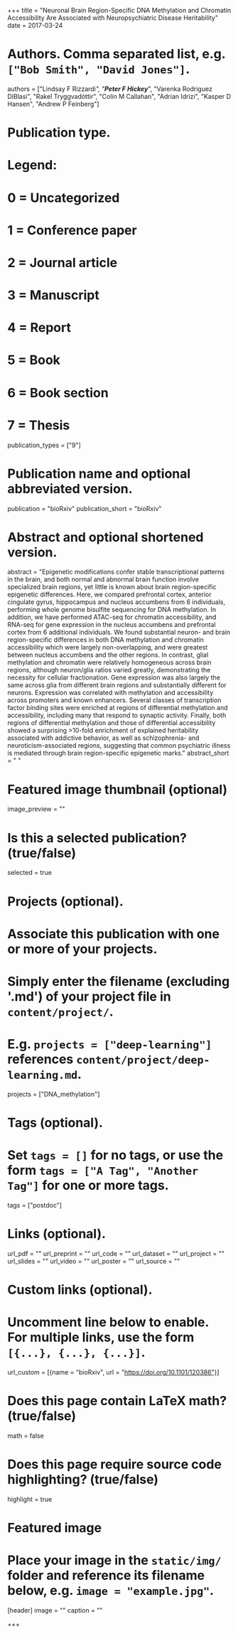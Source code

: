 +++
title = "Neuronal Brain Region-Specific DNA Methylation and Chromatin Accessibility Are Associated with Neuropsychiatric Disease Heritability"
date = 2017-03-24

# Authors. Comma separated list, e.g. `["Bob Smith", "David Jones"]`.
authors = ["Lindsay F Rizzardi<sup>*</sup>", "**Peter F Hickey**<sup>*</sup>", "Varenka Rodriguez DiBlasi", "Rakel Tryggvadóttir", "Colin M Callahan", "Adrian Idrizi", "Kasper D Hansen", "Andrew P Feinberg"]

# Publication type.
# Legend:
# 0 = Uncategorized
# 1 = Conference paper
# 2 = Journal article
# 3 = Manuscript
# 4 = Report
# 5 = Book
# 6 = Book section
# 7 = Thesis
publication_types = ["9"]

# Publication name and optional abbreviated version.
publication = "bioRxiv"
publication_short = "bioRxiv"

# Abstract and optional shortened version.
abstract = "Epigenetic modifications confer stable transcriptional patterns in the brain, and both normal and abnormal brain function involve specialized brain regions, yet little is known about brain region-specific epigenetic differences. Here, we compared prefrontal cortex, anterior cingulate gyrus, hippocampus and nucleus accumbens from 6 individuals, performing whole genome bisulfite sequencing for DNA methylation. In addition, we have performed ATAC-seq for chromatin accessibility, and RNA-seq for gene expression in the nucleus accumbens and prefrontal cortex from 6 additional individuals. We found substantial neuron- and brain region-specific differences in both DNA methylation and chromatin accessibility which were largely non-overlapping, and were greatest between nucleus accumbens and the other regions. In contrast, glial methylation and chromatin were relatively homogeneous across brain regions, although neuron/glia ratios varied greatly, demonstrating the necessity for cellular fractionation. Gene expression was also largely the same across glia from different brain regions and substantially different for neurons. Expression was correlated with methylation and accessibility across promoters and known enhancers. Several classes of transcription factor binding sites were enriched at regions of differential methylation and accessibility, including many that respond to synaptic activity. Finally, both regions of differential methylation and those of differential accessibility showed a surprising >10-fold enrichment of explained heritability associated with addictive behavior, as well as schizophrenia- and neuroticism-associated regions, suggesting that common psychiatric illness is mediated through brain region-specific epigenetic marks."
abstract_short = " "

# Featured image thumbnail (optional)
image_preview = ""

# Is this a selected publication? (true/false)
selected = true

# Projects (optional).
#   Associate this publication with one or more of your projects.
#   Simply enter the filename (excluding '.md') of your project file in `content/project/`.
#   E.g. `projects = ["deep-learning"]` references `content/project/deep-learning.md`.
projects = ["DNA_methylation"]

# Tags (optional).
#   Set `tags = []` for no tags, or use the form `tags = ["A Tag", "Another Tag"]` for one or more tags.
tags = ["postdoc"]

# Links (optional).
url_pdf = ""
url_preprint = ""
url_code = ""
url_dataset = ""
url_project = ""
url_slides = ""
url_video = ""
url_poster = ""
url_source = ""

# Custom links (optional).
#   Uncomment line below to enable. For multiple links, use the form `[{...}, {...}, {...}]`.
url_custom = [{name = "bioRxiv", url = "https://doi.org/10.1101/120386"}]

# Does this page contain LaTeX math? (true/false)
math = false

# Does this page require source code highlighting? (true/false)
highlight = true

# Featured image
# Place your image in the `static/img/` folder and reference its filename below, e.g. `image = "example.jpg"`.
[header]
image = ""
caption = ""

+++
